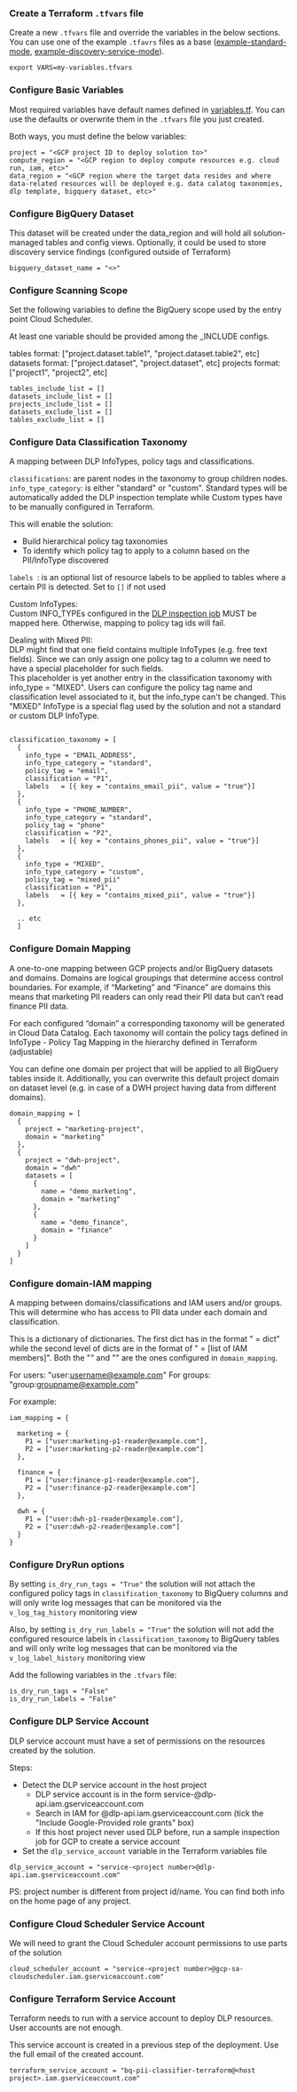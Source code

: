 ### Create a Terraform `.tfvars` file

Create a new `.tfvars` file and override the variables in the below sections. You can use one of the example
`.tfavrs` files as a base ([example-standard-mode](../terraform/example-standard-mode.tfvars), [example-discovery-service-mode](../terraform/example-discovery-service-mode.tfvars)). 

```
export VARS=my-variables.tfvars
```

### Configure Basic Variables

Most required variables have default names defined in [variables.tf](../terraform/variables.tf).
You can use the defaults or overwrite them in the `.tfvars` file you just created.

Both ways, you must define the below variables:

```
project = "<GCP project ID to deploy solution to>"
compute_region = "<GCP region to deploy compute resources e.g. cloud run, iam, etc>"
data_region = "<GCP region where the target data resides and where data-related resources will be deployed e.g. data calatog taxonomies, dlp template, bigquery dataset, etc>"
```

### Configure BigQuery Dataset  

This dataset will be created under the data_region and will
hold all solution-managed tables and config views. Optionally, it could 
be used to store discovery service findings (configured outside of Terraform)

```
bigquery_dataset_name = "<>"
```

### Configure Scanning Scope

Set the following variables to define the BigQuery scope used by the entry point Cloud Scheduler.

At least one variable should be provided among the _INCLUDE configs.

tables format: ["project.dataset.table1", "project.dataset.table2", etc]
datasets format: ["project.dataset", "project.dataset", etc]
projects format: ["project1", "project2", etc]

```
tables_include_list = []
datasets_include_list = []
projects_include_list = []
datasets_exclude_list = []
tables_exclude_list = []
```
### Configure Data Classification Taxonomy

A mapping between DLP InfoTypes, policy tags and classifications.

`classifications`: are parent nodes in the taxonomy to group children nodes.  
`info_type_category`: is either "standard" or "custom".  Standard types will
be automatically added the DLP inspection template while Custom types 
have to be manually configured in Terraform.

This will enable the solution:
 * Build hierarchical policy tag taxonomies
 * To identify which policy tag to apply to a column based on the PII/InfoType discovered

`labels `: is an optional list of resource labels to be applied to tables where a certain PII is detected. Set to `[]` 
if not used

Custom InfoTypes:  
Custom INFO_TYPEs configured in the [DLP inspection job](../terraform/modules/dlp/main.tf) 
MUST be mapped here. Otherwise, mapping to policy tag ids will fail.  

Dealing with Mixed PII:  
DLP might find that one field contains multiple InfoTypes (e.g. free text fields). Since
we can only assign one policy tag to a column we need to have a special placeholder for 
such fields.  
This placeholder is yet another entry in the classification taxonomy with info_type = "MIXED". 
Users can configure the policy tag name and classification level associated to it, but the info_type can't be changed.
This "MIXED" InfoType is a special flag used by the solution and not a standard or custom DLP InfoType.

```

classification_taxonomy = [
  {
    info_type = "EMAIL_ADDRESS",
    info_type_category = "standard",
    policy_tag = "email",
    classification = "P1",
    labels   = [{ key = "contains_email_pii", value = "true"}]
  },
  {
    info_type = "PHONE_NUMBER",
    info_type_category = "standard",
    policy_tag = "phone"
    classification = "P2",
    labels   = [{ key = "contains_phones_pii", value = "true"}]
  },
  {
    info_type = "MIXED",
    info_type_category = "custom",
    policy_tag = "mixed_pii"
    classification = "P1",
    labels   = [{ key = "contains_mixed_pii", value = "true"}]
  },

  .. etc
  ]
```

### Configure Domain Mapping

A one-to-one mapping between GCP projects and/or BigQuery datasets and domains.
Domains are logical groupings that determine access control boundaries. For example, if  “Marketing” and “Finance” are domains this means that marketing PII readers can only read their PII data but can’t read finance PII data.

For each configured “domain” a corresponding taxonomy will be generated in Cloud Data Catalog. Each taxonomy will contain the policy tags defined in InfoType - Policy Tag Mapping in the hierarchy defined in Terraform (adjustable)

You can define one domain per project that will be applied to all
BigQuery tables inside it. Additionally, you can overwrite this default project 
domain on dataset level (e.g. in case of a DWH project having data from different domains).


```
domain_mapping = [
  {
    project = "marketing-project",
    domain = "marketing"
  },
  {
    project = "dwh-project",
    domain = "dwh"
    datasets = [
      {
        name = "demo_marketing",
        domain = "marketing"
      },
      {
        name = "demo_finance",
        domain = "finance"
      }
    ]
  }
]
```
### Configure domain-IAM mapping

A mapping between domains/classifications and IAM users and/or groups. 
This will determine who has access to PII data under each domain and classification.

This is a dictionary of dictionaries. The first dict has in the format "<domain> = dict" 
while the second level of dicts are in the format of "<classification> = [list of IAM members]". Both the "<domain>" and "<classification>"
are the ones configured in `domain_mapping`.  

For users: "user:username@example.com"
For groups: "group:groupname@example.com"  

For example:  

```
iam_mapping = {

  marketing = {
    P1 = ["user:marketing-p1-reader@example.com"],
    P2 = ["user:marketing-p2-reader@example.com"]
  },

  finance = {
    P1 = ["user:finance-p1-reader@example.com"],
    P2 = ["user:finance-p2-reader@example.com"]
  },

  dwh = {
    P1 = ["user:dwh-p1-reader@example.com"],
    P2 = ["user:dwh-p2-reader@example.com"]
  }
}

```

### Configure DryRun options

By setting `is_dry_run_tags = "True"` the solution will not attach the configured policy tags in
`classification_taxonomy` to BigQuery columns and will only write log messages that can be monitored via the
`v_log_tag_history` monitoring view


Also, by setting `is_dry_run_labels = "True"` the solution will not add the configured resource labels in 
`classification_taxonomy` to BigQuery tables and will only write log messages that can be monitored via the 
`v_log_label_history` monitoring view

Add the following variables in the `.tfvars` file:
```
is_dry_run_tags = "False"
is_dry_run_labels = "False"
```

### Configure DLP Service Account

DLP service account must have a set of permissions on the resources created by the solution.

Steps:
 * Detect the DLP service account in the host project
     * DLP service account is in the form service-<project number>@dlp-api.iam.gserviceaccount.com
     * Search in IAM for @dlp-api.iam.gserviceaccount.com (tick the "Include Google-Provided role grants" box)
     * If this host project never used DLP before, run a sample inspection job for GCP to create a service account
 * Set the `dlp_service_account` variable in the Terraform variables file

```
dlp_service_account = "service-<project number>@dlp-api.iam.gserviceaccount.com"

```

PS: project number is different from project id/name. You can find both info on the home page of any project.

### Configure Cloud Scheduler Service Account

We will need to grant the Cloud Scheduler account permissions to use parts of the solution 

```
cloud_scheduler_account = "service-<project number>@gcp-sa-cloudscheduler.iam.gserviceaccount.com"
```

### Configure Terraform Service Account

Terraform needs to run with a service account to deploy DLP resources. User accounts are not enough.  

This service account is created in a previous step of the deployment. Use the full email of the created account.
```
terraform_service_account = "bq-pii-classifier-terraform@<host project>.iam.gserviceaccount.com"
```


